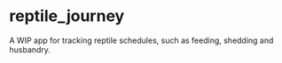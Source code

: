 # reptile_journey
A WIP app for tracking reptile schedules, such as feeding, shedding and husbandry.

